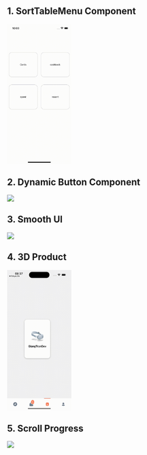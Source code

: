 ## 1. SortTableMenu Component
<div style="display: flex; flex-direction: 'row';">
<img src="./src/assets/SortTableMenu.gif" width=30%>
</div>

## 2. Dynamic Button Component
<div style="display: flex; flex-direction: 'row';">
<img src="./src/assets/DynamicButton.gif" width=30%>
</div>

## 3. Smooth UI
<div style="display: flex; flex-direction: 'row';">
<img src="./src/assets/SmoothUI.gif" width=30%>
</div>

## 4. 3D Product
<div style="display: flex; flex-direction: 'row';">
<img src="./src/assets/3dProduct.gif" width=30%>
</div>

## 5. Scroll Progress
<div style="display: flex; flex-direction: 'row';">
<img src="./src/assets/ScrollProgress.gif" width=30%>
</div>